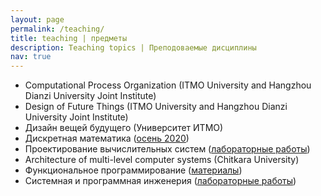 ```yaml
---
layout: page
permalink: /teaching/
title: teaching | предметы
description: Teaching topics | Преподоваемые дисциплины
nav: true
---
```


- Computational Process Organization (ITMO University and Hangzhou Dianzi University Joint Institute)
- Design of Future Things (ITMO University and Hangzhou Dianzi University Joint Institute)
- Дизайн вещей будущего (Университет ИТМО)
- Дискретная математика ([осень 2020](https://gitlab.se.ifmo.ru/mathematics/graph-theory-fall-2020/-/wikis/Курс-%22Теория-графов%22))
- Проектирование вычислительных систем ([лабораторные работы](https://nitta.io/penskoi/computer-systems-design))
- Architecture of multi-level computer systems (Chitkara University)
- Функциональное программирование ([материалы](https://nitta.io/penskoi/fp))
- Системная и программная инженерия ([лабораторные работы](https://nitta.io/penskoi/system-and-software-engineering/-/blob/master/laboratory-work.md))
